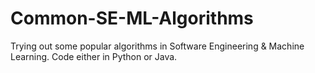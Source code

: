 # Common-SE-ML-Algorithms
Trying out some popular algorithms in Software Engineering &amp; Machine Learning. Code either in Python or Java.
